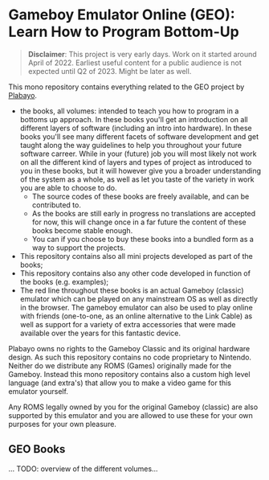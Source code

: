 # Gameboy Emulator Online (GEO): Learn How to Program Bottom-Up

> **Disclaimer**: This project is very early days. Work on it started around April of 2022.
> Earliest useful content for a public audience is not expected until Q2 of 2023.
> Might be later as well.

This mono repository contains everything related to the GEO project by [Plabayo](https://plabayo.tech).

- the books, all volumes: intended to teach you how to program in a bottoms up approach. In these books
  you'll get an introduction on all different layers of software (including an intro into hardware).
  In these books you'll see many different facets of software development and get taught along the way
  guidelines to help you throughout your future software carreer. While in your (future) job you will
  most likely not work on all the different kind of layers and types of project as introduced to you
  in these books, but it will however give you a broader understanding of the system as a whole,
  as well as let you taste of the variety in work you are able to choose to do.
   - The source codes of these books are freely available, and can be contributed to.
   - As the books are still early in progress no translations are accepted for now, this will change once
     in a far future the content of these books become stable enough.
   - You can if you choose to buy these books into a bundled form as a way to support the projects.
- This repository contains also all mini projects developed as part of the books;
- This repository contains also any other code developed in function of the books (e.g. examples);
- The red line throughout these books is an actual Gameboy (classic) emulator which can be played
  on any mainstream OS as well as directly in the browser. The gameboy emulator can also be used
  to play online with friends (one-to-one, as an online alternative to the Link Cable) as well as
  support for a variety of extra accessories that were made available over the years for this
  fantastic device.

Plabayo owns no rights to the Gameboy Classic and its original hardware design. As such this
repository contains no code proprietary to Nintendo. Neither do we distribute any ROMS (Games)
originally made for the Gameboy. Instead this mono repository contains also a custom
high level language (and extra's) that allow you to make a video game for this emulator yourself.

Any ROMS legally owned by you for the original Gameboy (classic) are also supported by this emulator
and you are allowed to use these for your own purposes for your own pleasure.

## GEO Books

... TODO: overview of the different volumes...
